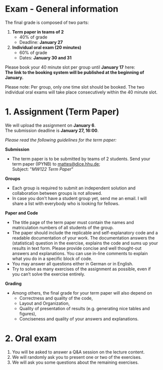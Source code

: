 # Exam - General information 

The final grade is composed of two parts: 
1. **Term paper in teams of 2**
    - 40% of grade
    - Deadline: **January 27**
2. **Individual oral exam (20 minutes)**
    - 60% of grade
    - Dates: **January 30 and 31**

Please book your 40 minute slot per group until **January 17** here:\
**The link to the booking system will be published at the beginning of January.** 

Please note: Per group, only one time slot should be booked. The two individual oral exams will take place consecutively within the 40 minute slot.

# 1. Assignment (Term Paper)

We will upload the assignment on **January 6**.\
The submission deadline is **January 27, 16:00**.


*Please read the following guidelines for the term paper:*

**Submission**
- The term paper is to be submitted by teams of 2 students. Send your term paper (IPYNB) to [mattes@dice.hhu.de](mailto:mattes@dice.hhu.de);\
Subject: "*MW122 Term Paper*"

**Groups**
- Each group is required to submit an independent solution and collaboration between groups is not allowed.
- In case you don't have a student group yet, send me an email. I will share a list with everybody who is looking for fellows.


**Paper and Code**
- The title page of the term paper must contain the names and matriculation numbers of all students of the group.
- The paper should include the replicable and self-explanatory code and a readable documentation of your work. The documentation answers the (statistical) question in the exercise, explains the code and sums up your results in text form. Please provide concise and well thought-out answers and explanations. You can use in-line comments to explain what you do in a specific block of code.
- You may answer all questions either in German or in English.
- Try to solve as many exercises of the assignment as possible, even if you can’t solve the exercise entirely.

**Grading**
- Among others, the final grade for your term paper will also depend on
    - Correctness and quality of the code,
    - Layout and Organization,
    - Quality of presentation of results (e.g. generating nice tables and figures),
    - Conciseness and quality of your answers and explanations.

# 2. Oral exam 

1. You will be asked to answer a Q&A session on the lecture content.
2. We will randomly ask you to present one or two of the exercises.
3. We will ask you some questions about the remaining exercises.


